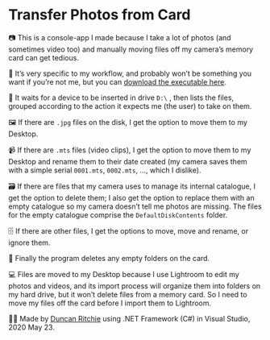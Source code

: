 # Transfer Photos from Card
📷 This is a console-app I made because I take a lot of photos (and sometimes video too) and manually moving files off my camera’s memory card can get tedious.

🚀 It’s very specific to my workflow, and probably won’t be something you want if you’re not me, but you can [download the executable here](https://github.com/DuncanRitchie/TransferPhotosFromCard/blob/master/TransferPhotosFromCard/bin/Release/TransferPhotosFromCard.exe).

🔌 It waits for a device to be inserted in drive `D:\` , then lists the files, grouped according to the action it expects me (the user) to take on them.

🖼️ If there are `.jpg` files on the disk, I get the option to move them to my Desktop.

📹 If there are `.mts` files (video clips), I get the option to move them to my Desktop and rename them to their date created (my camera saves them with a simple serial `0001.mts`, `0002.mts`, ..., which I dislike).

🗃️ If there are files that my camera uses to manage its internal catalogue, I get the option to delete them; I also get the option to replace them with an empty catalogue so my camera doesn’t tell me photos are missing. The files for the empty catalogue comprise the `DefaultDiskContents` folder.

🗄️ If there are other files, I get the options to move, move and rename, or ignore them.

📂 Finally the program deletes any empty folders on the card.

💻 Files are moved to my Desktop because I use Lightroom to edit my photos and videos, and its import process will organize them into folders on my hard drive, but it won’t delete files from a memory card. So I need to move my files off the card before I import them to Lightroom.

👨‍💻 Made by [Duncan Ritchie](https://www.duncanritchie.co.uk/) using .NET Framework (C#) in Visual Studio, 2020 May 23.
